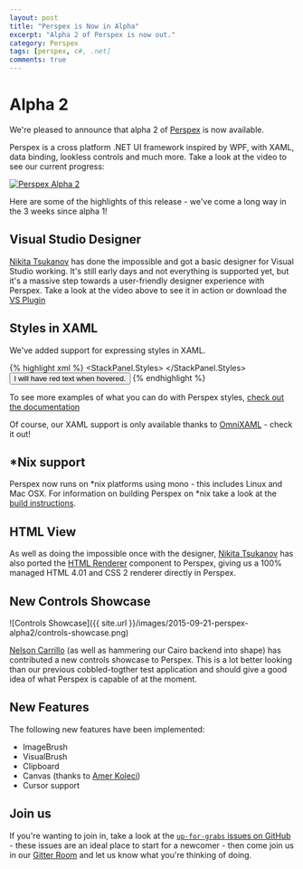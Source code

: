```yaml
---
layout: post
title: "Perspex is Now in Alpha"
excerpt: "Alpha 2 of Perspex is now out."
category: Perspex
tags: [perspex, c#, .net]
comments: true
---
```


# Alpha 2

We're pleased to announce that alpha 2 of
[Perspex](https://github.com/grokys/Perspex/) is now available.

Perspex is a cross platform .NET UI framework inspired by WPF, with XAML, data
binding, lookless controls and much more. Take a look at the video to see our
current progress:

[![Perspex Alpha 2](http://img.youtube.com/vi/c_AB_XSILp0/0.jpg)](https://www.youtube.com/watch?v=c_AB_XSILp0 "Perspex Alpha 2")

Here are some of the highlights of this release - we've come a long way in the
3 weeks since alpha 1!

## Visual Studio Designer

[Nikita Tsukanov](https://github.com/kekekeks) has done the impossible and
got a basic designer for Visual Studio working. It's still early days and not
everything is supported yet, but it's a massive step towards a user-friendly
designer experience with Perspex. Take a look at the video above to see it in
action or download the [VS Plugin](https://visualstudiogallery.msdn.microsoft.com/87db356c-cec9-4a07-b7db-a4ed8a921ac9)

## Styles in XAML

We've added support for expressing styles in XAML.

{% highlight xml %}
<StackPanel>
  <StackPanel.Styles>
    <Style Selector="Button:pointerover">
      <Setter Property="Button.Foreground" Value="Red"/>
    </Style>
  </StackPanel.Styles>
  <Button>I will have red text when hovered.</Button>
</StackPanel>
{% endhighlight %}

To see more examples of what you can do with Perspex styles, [check out the documentation](https://github.com/Perspex/Perspex/blob/master/docs/styles.md)

Of course, our XAML support is only available thanks to [OmniXAML](https://github.com/superjmn/omnixaml) - check it out!

## \*Nix support

Perspex now runs on \*nix platforms using mono - this includes Linux and Mac
OSX. For information on building Perspex on \*nix take a look at the [build
instructions](https://github.com/Perspex/Perspex/blob/master/docs/build.md).

## HTML View

As well as doing the impossible once with the designer, [Nikita Tsukanov](https://github.com/kekekeks) has also ported the [HTML Renderer](https://htmlrenderer.codeplex.com/) component to Perspex, giving us a
100% managed HTML 4.01 and CSS 2 renderer directly in Perspex.

## New Controls Showcase

![Controls Showcase]({{ site.url }}/images/2015-09-21-perspex-alpha2/controls-showcase.png)

[Nelson Carrillo](https://github.com/ncarrillo) (as well as hammering our Cairo
backend into shape) has contributed a new controls showcase to Perspex. This
is a lot better looking than our previous cobbled-togther test application and
should give a good idea of what Perspex is capable of at the moment.

## New Features

The following new features have been implemented:

- ImageBrush
- VisualBrush
- Clipboard
- Canvas (thanks to [Amer Koleci](https://github.com/amerkoleci))
- Cursor support

## Join us

If you're wanting to join in, take a look at the [`up-for-grabs` issues on
GitHub](https://github.com/Perspex/Perspex/labels/up-for-grabs) - these issues
are an ideal place to start for a newcomer - then come join us in our [Gitter Room](https://gitter.im/Perspex/Perspex)
and let us know what you're thinking of doing.
